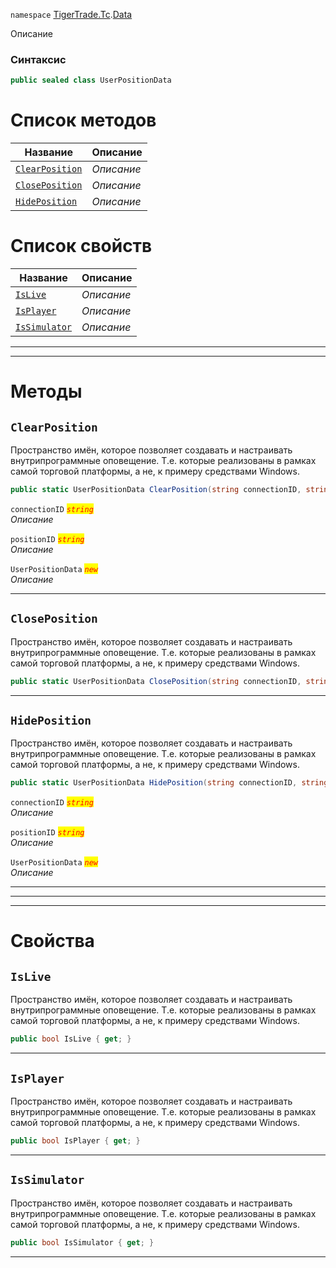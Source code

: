 
`namespace` [TigerTrade.Tc](../../TigerTrade.Tc.md).[Data](../../TigerTrade.Tc/Data.md)


Описание

### Синтаксис
```csharp
public sealed class UserPositionData
```


# Список методов
| Название | Описание |
| --- | --- |
| [`ClearPosition`](#ClearPosition-m) | *Описание* |
| [`ClosePosition`](#ClosePosition-m) | *Описание* |
| [`HidePosition`](#HidePosition-m) | *Описание* |

# Список свойств
| Название | Описание |
| --- | --- |
| [`IsLive`](#IsLive-p) | *Описание* |
| [`IsPlayer`](#IsPlayer-p) | *Описание* |
| [`IsSimulator`](#IsSimulator-p) | *Описание* |





***  
***  
# Методы

## `ClearPosition`<a href="ClearPosition-m" id="ClearPosition-m"></a>
Пространство имён, которое позволяет создавать и настраивать внутрипрограммные оповещение. Т.е. которые реализованы в рамках самой торговой платформы, а не, к примеру средствами Windows.

```csharp
public static UserPositionData ClearPosition(string connectionID, string positionID)
```

`connectionID` <mark style="color:red;">*`string`*</mark>  
 *Описание*  

`positionID` <mark style="color:red;">*`string`*</mark>  
 *Описание*  

`UserPositionData` <mark style="color:red;">*`new`*</mark>  
 *Описание*  


***  

## `ClosePosition`<a href="ClosePosition-m" id="ClosePosition-m"></a>
Пространство имён, которое позволяет создавать и настраивать внутрипрограммные оповещение. Т.е. которые реализованы в рамках самой торговой платформы, а не, к примеру средствами Windows.

```csharp
public static UserPositionData ClosePosition(string connectionID, string positionID)
```

***  

## `HidePosition`<a href="HidePosition-m" id="HidePosition-m"></a>
Пространство имён, которое позволяет создавать и настраивать внутрипрограммные оповещение. Т.е. которые реализованы в рамках самой торговой платформы, а не, к примеру средствами Windows.

```csharp
public static UserPositionData HidePosition(string connectionID, string positionID)
```

`connectionID` <mark style="color:red;">*`string`*</mark>  
 *Описание*  

`positionID` <mark style="color:red;">*`string`*</mark>  
 *Описание*  

`UserPositionData` <mark style="color:red;">*`new`*</mark>  
 *Описание*  


***  
***  
 ***  
# Свойства

## `IsLive`<a href="IsLive-p" id="IsLive-p"></a>
Пространство имён, которое позволяет создавать и настраивать внутрипрограммные оповещение. Т.е. которые реализованы в рамках самой торговой платформы, а не, к примеру средствами Windows.

```csharp
public bool IsLive { get; }
```  
***

## `IsPlayer`<a href="IsPlayer-p" id="IsPlayer-p"></a>
Пространство имён, которое позволяет создавать и настраивать внутрипрограммные оповещение. Т.е. которые реализованы в рамках самой торговой платформы, а не, к примеру средствами Windows.

```csharp
public bool IsPlayer { get; }
```  
***

## `IsSimulator`<a href="IsSimulator-p" id="IsSimulator-p"></a>
Пространство имён, которое позволяет создавать и настраивать внутрипрограммные оповещение. Т.е. которые реализованы в рамках самой торговой платформы, а не, к примеру средствами Windows.

```csharp
public bool IsSimulator { get; }
```  
***

